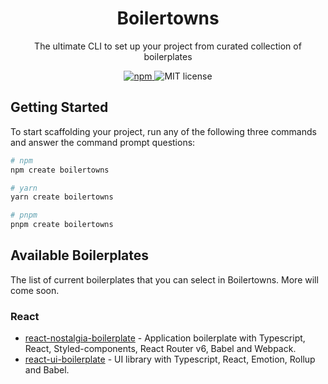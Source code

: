 <h1 align="center">Boilertowns</h1>

<p align="center">
  The ultimate CLI to set up your project from curated collection of boilerplates
</p>

<div align="center">
  <a href="https://www.npmjs.com/package/create-boilertowns">
    <img alt="npm" src="https://img.shields.io/npm/v/create-boilertowns?style=flat-square">
  </a>
  <img src="https://img.shields.io/github/license/boilertowns/react-nostalgia-boilerplate?style=flat-square" alt="MIT license" >
</div>

## Getting Started

To start scaffolding your project, run any of the following three commands and answer the command prompt questions:

```bash
# npm
npm create boilertowns

# yarn
yarn create boilertowns

# pnpm
pnpm create boilertowns
```

## Available Boilerplates

The list of current boilerplates that you can select in Boilertowns. More will come soon.

### React

- [react-nostalgia-boilerplate](https://github.com/boilertowns/react-nostalgia-boilerplate) - Application boilerplate with Typescript, React, Styled-components, React Router v6, Babel and Webpack.
- [react-ui-boilerplate](https://github.com/boilertowns/react-ui-boilerplate) - UI library with Typescript, React, Emotion, Rollup and Babel.
